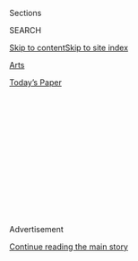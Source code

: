 <div id="app">

<div>

<div>

<div>

<div class="NYTAppHideMasthead css-1q2w90k e1suatyy0">

<div class="section css-ui9rw0 e1suatyy2">

<div class="css-eph4ug er09x8g0">

<div class="css-6n7j50">

</div>

<span class="css-1dv1kvn">Sections</span>

<div class="css-10488qs">

<span class="css-1dv1kvn">SEARCH</span>

</div>

[Skip to content](#site-content)[Skip to site
index](#site-index)

</div>

<div id="masthead-section-label" class="css-1wr3we4 eaxe0e00">

[Arts](https://www.nytimes.com/section/arts)

</div>

<div class="css-10698na e1huz5gh0">

</div>

</div>

<div id="masthead-bar-one" class="section hasLinks css-15hmgas e1csuq9d3">

<div class="css-uqyvli e1csuq9d0">

</div>

<div class="css-1uqjmks e1csuq9d1">

</div>

<div class="css-9e9ivx">

[](https://myaccount.nytimes.com/auth/login?response_type=cookie&client_id=vi)

</div>

<div class="css-1bvtpon e1csuq9d2">

[Today’s
Paper](https://www.nytimes.com/section/todayspaper)

</div>

</div>

</div>

</div>

<div data-aria-hidden="false">

<div id="site-content" data-role="main">

<div>

<div class="css-1aor85t" style="opacity:0.000000001;z-index:-1;visibility:hidden">

<div class="css-1hqnpie">

<div class="css-epjblv">

<span class="css-17xtcya">[Arts](/section/arts)</span><span class="css-x15j1o">|</span><span class="css-fwqvlz">Adam
Max, Patron of Brooklyn Cultural Institutions, Dies at
62</span>

</div>

<div class="css-k008qs">

<div class="css-1iwv8en">

<span class="css-18z7m18"></span>

<div>

</div>

</div>

<span class="css-1n6z4y">https://nyti.ms/3i870rd</span>

<div class="css-1705lsu">

<div class="css-4xjgmj">

<div class="css-4skfbu" data-role="toolbar" data-aria-label="Social Media Share buttons, Save button, and Comments Panel with current comment count" data-testid="share-tools">

  - 
  - 
  - 
  - 
    
    <div class="css-6n7j50">
    
    </div>

  - 

</div>

</div>

</div>

</div>

</div>

</div>

<div id="NYT_TOP_BANNER_REGION" class="css-13pd83m">

</div>

<div id="top-wrapper" class="css-1sy8kpn">

<div id="top-slug" class="css-l9onyx">

Advertisement

</div>

[Continue reading the main
story](#after-top)

<div class="ad top-wrapper" style="text-align:center;height:100%;display:block;min-height:250px">

<div id="top" class="place-ad" data-position="top" data-size-key="top">

</div>

</div>

<div id="after-top">

</div>

</div>

<div>

<div id="sponsor-wrapper" class="css-1hyfx7x">

<div id="sponsor-slug" class="css-19vbshk">

Supported by

</div>

[Continue reading the main
story](#after-sponsor)

<div id="sponsor" class="ad sponsor-wrapper" style="text-align:center;height:100%;display:block">

</div>

<div id="after-sponsor">

</div>

</div>

<div class="css-186x18t">

</div>

<div class="css-1vkm6nb ehdk2mb0">

# Adam Max, Patron of Brooklyn Cultural Institutions, Dies at 62

</div>

He was chairman of the Brooklyn Academy of Music and a benefactor of St.
Ann’s Warehouse. He and his wife also helped create a center for women’s
history.

<div class="css-79elbk" data-testid="photoviewer-wrapper">

<div class="css-z3e15g" data-testid="photoviewer-wrapper-hidden">

</div>

<div class="css-1a48zt4 ehw59r15" data-testid="photoviewer-children">

![<span class="css-16f3y1r e13ogyst0" data-aria-hidden="true">Adam Max,
the chairman of BAM, at a gala event in 2019. He was an influential
philanthropist in the flowering of cultural life in
Brooklyn.</span><span class="css-cnj6d5 e1z0qqy90" itemprop="copyrightHolder"><span class="css-1ly73wi e1tej78p0">Credit...</span><span><span>Mpi43/MediaPunch,
via
Alamy</span></span></span>](https://static01.nyt.com/images/2020/08/04/obituaries/03Max1/03Max1-articleLarge.jpg?quality=75&auto=webp&disable=upscale)

</div>

</div>

<div class="css-18e8msd">

<div class="css-vp77d3 epjyd6m0">

<div class="css-hus3qt ey68jwv0" data-aria-hidden="true">

[![Sam
Roberts](https://static01.nyt.com/images/2018/02/20/multimedia/author-sam-roberts/author-sam-roberts-thumbLarge.jpg
"Sam Roberts")](https://www.nytimes.com/by/sam-roberts)

</div>

<div class="css-1baulvz">

By [<span class="css-1baulvz last-byline" itemprop="name">Sam
Roberts</span>](https://www.nytimes.com/by/sam-roberts)

</div>

</div>

  - 
    
    <div class="css-ld3wwf e16638kd2">
    
    Aug. 3,
    2020
    
    </div>

  - 
    
    <div class="css-4xjgmj">
    
    <div class="css-d8bdto" data-role="toolbar" data-aria-label="Social Media Share buttons, Save button, and Comments Panel with current comment count" data-testid="share-tools">
    
      - 
      - 
      - 
      - 
        
        <div class="css-6n7j50">
        
        </div>
    
      - 
    
    </div>
    
    </div>

</div>

</div>

<div class="section meteredContent css-1r7ky0e" name="articleBody" itemprop="articleBody">

<div class="css-1fanzo5 StoryBodyCompanionColumn">

<div class="css-53u6y8">

Adam Max, an investment manager who became a leading patron of Brooklyn
cultural institutions, notably the [Brooklyn Academy of
Music](https://www.bam.org/), where he had been board chairman since
2017, died on July 27 at his home in East Hampton, N.Y. He was 62.

The cause was bile duct cancer, his wife, Diane Max, said.

Mr. Max was captivated by the venerable Brooklyn Academy after he and
Ms. Max were given a gift subscription as a wedding present in 1985. The
couple’s gifts to BAM would become the largest by individual donors in
its history, according to the academy (though it declined to divulge the
amount).

Mr. Max went on to be a major benefactor of [St. Ann’s
Warehouse](https://stannswarehouse.org/), the performance space now in
Brooklyn Bridge Park. And he and his wife were instrumental in the
establishment of the New-York Historical Society’s [Center for Women’s
History](https://www.nyhistory.org/womens-history), which opened for
research and exhibitions at the society’s headquarters in Manhattan in
2017. The couple also sponsored the Diane and Adam E. Max Conference on
Women’s History there.

Originally an aspiring actor, Mr. Max taught children’s theater as a
Brown University student in Providence, R.I., performed as a mime during
a gap year with a theater group, and inveighed against British taxes as
a costumed character on a Boston Tea Party tourist attraction ship
before joining [the Jordan Company](https://www.thejordancompany.com/),
a private New York equity firm, in 1986.

</div>

</div>

<div class="css-1fanzo5 StoryBodyCompanionColumn">

<div class="css-53u6y8">

“In a moment of self-realization,” he once said, “I decided the role of
enthusiastic audience member suited me best.”

Adam Edward Max was born on July 18, 1958, in Manhattan to Herbert B.
Max, a lawyer, and Dorothy (Seletsky) Max. As a child he attended
performances at the Brooklyn Academy with his mother. After graduating
from the Collegiate School in Manhattan, he earned his bachelor’s degree
in literature and society at Brown in 1981.

He married Diane Peterson, a former chairwoman of Planned Parenthood of
New York City, in 1985. She survives him, along with their children,
Hannah, Jonah and Ezra; and his brothers, Daniel and Eric.

</div>

</div>

<div class="css-79elbk" data-testid="photoviewer-wrapper">

<div class="css-z3e15g" data-testid="photoviewer-wrapper-hidden">

</div>

<div class="css-1a48zt4 ehw59r15" data-testid="photoviewer-children">

![<span class="css-16f3y1r e13ogyst0" data-aria-hidden="true">Mr. Max
with his wife, Diane Max, at a BAM event in 2017.
They</span><span class="css-cnj6d5 e1z0qqy90" itemprop="copyrightHolder"><span class="css-1ly73wi e1tej78p0">Credit...</span><span>Elena
Olivo, via
BAM</span></span>](https://static01.nyt.com/images/2020/08/03/obituaries/03Max2/03Max2-articleLarge.jpg?quality=75&auto=webp&disable=upscale)

</div>

</div>

<div class="css-1fanzo5 StoryBodyCompanionColumn">

<div class="css-53u6y8">

Mr. Max joined BAM’s board in 2003 and became vice chairman in 2008.
Katy Clark, the Academy’s president, described him as “voracious in his
appetite for solving problems.”

</div>

</div>

<div class="css-1fanzo5 StoryBodyCompanionColumn">

<div class="css-53u6y8">

He was credited with playing a significant role in the opening last fall
of [BAM
Strong](https://blog.bam.org/2019/03/a-first-look-at-bam-strong.html),
an expansion, including a visual art exhibition space, designed to unify
the academy’s facilities, along Fulton Street in the Fort Greene
section.

Mr. Max and his wife headed the Next Stage Campaign, which raised more
than $30 million for its endowment as BAM celebrated its 150th
anniversary.

But Mr. Max’s affinity for BAM was about more than bricks and mortar or
balance sheets. He even appeared briefly in a performance of [Geoff
Sobelle’s](https://www.nytimes.com/2014/11/07/theater/geoff-sobelles-the-object-lesson-at-bam.html)
“Home,” which [The New York
Times](https://www.nytimes.com/2017/12/07/theater/home-geoff-sobelle-review.html)
described as a “hallucinatory performance piece” at BAM’s Harvey Theater
in 2017, when he answered a call from the stage for volunteers in the
audience to join the cast.

Mr. Sobelle said he felt indebted to Mr. Max. “I’ve never had anyone
seek me out, to begin a meaningful conversation with me, to actively
take a vested interest in my life as a performing artist, and do all of
that on their own accord,” he wrote in an email. He added, “He told me
that he saw in me a path that he hadn’t taken.”

</div>

</div>

</div>

<div>

</div>

<div>

</div>

<div>

</div>

<div>

<div id="bottom-wrapper" class="css-1ede5it">

<div id="bottom-slug" class="css-l9onyx">

Advertisement

</div>

[Continue reading the main
story](#after-bottom)

<div id="bottom" class="ad bottom-wrapper" style="text-align:center;height:100%;display:block;min-height:90px">

</div>

<div id="after-bottom">

</div>

</div>

</div>

</div>

</div>

## Site Index

<div>

</div>

## Site Information Navigation

  - [© <span>2020</span> <span>The New York Times
    Company</span>](https://help.nytimes.com/hc/en-us/articles/115014792127-Copyright-notice)

<!-- end list -->

  - [NYTCo](https://www.nytco.com/)
  - [Contact
    Us](https://help.nytimes.com/hc/en-us/articles/115015385887-Contact-Us)
  - [Work with us](https://www.nytco.com/careers/)
  - [Advertise](https://nytmediakit.com/)
  - [T Brand Studio](http://www.tbrandstudio.com/)
  - [Your Ad
    Choices](https://www.nytimes.com/privacy/cookie-policy#how-do-i-manage-trackers)
  - [Privacy](https://www.nytimes.com/privacy)
  - [Terms of
    Service](https://help.nytimes.com/hc/en-us/articles/115014893428-Terms-of-service)
  - [Terms of
    Sale](https://help.nytimes.com/hc/en-us/articles/115014893968-Terms-of-sale)
  - [Site
    Map](https://spiderbites.nytimes.com)
  - [Help](https://help.nytimes.com/hc/en-us)
  - [Subscriptions](https://www.nytimes.com/subscription?campaignId=37WXW)

</div>

</div>

</div>

</div>
